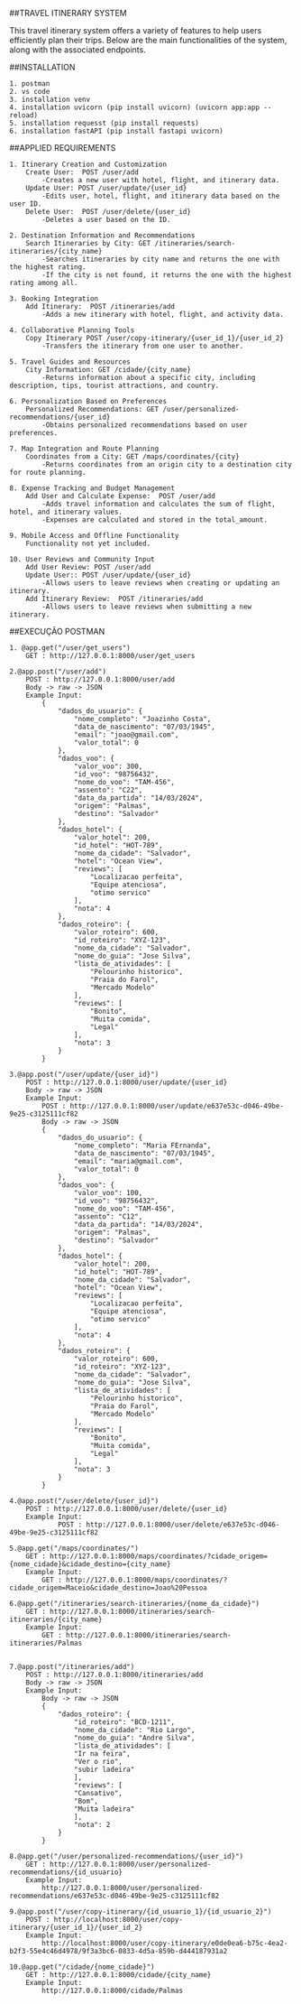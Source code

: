 ##TRAVEL ITINERARY SYSTEM  

This travel itinerary system offers a variety of features to help users efficiently plan their trips. Below are the main functionalities of the system, along with the associated endpoints.

##INSTALLATION  

    1. postman
	2. vs code
	3. installation venv
	4. installation uvicorn (pip install uvicorn) (uvicorn app:app --reload)
	5. installation requesst (pip install requests)
	6. installation fastAPI (pip install fastapi uvicorn)


##APPLIED REQUIREMENTS  

    1. Itinerary Creation and Customization
        Create User:  POST /user/add
            -Creates a new user with hotel, flight, and itinerary data.
        Update User: POST /user/update/{user_id}
            -Edits user, hotel, flight, and itinerary data based on the user ID.
        Delete User:  POST /user/delete/{user_id}
            -Deletes a user based on the ID.

    2. Destination Information and Recommendations
        Search Itineraries by City: GET /itineraries/search-itineraries/{city_name}
            -Searches itineraries by city name and returns the one with the highest rating.
            -If the city is not found, it returns the one with the highest rating among all.

    3. Booking Integration
        Add Itinerary:  POST /itineraries/add
            -Adds a new itinerary with hotel, flight, and activity data.

    4. Collaborative Planning Tools
        Copy Itinerary POST /user/copy-itinerary/{user_id_1}/{user_id_2}
            -Transfers the itinerary from one user to another.

    5. Travel Guides and Resources
        City Information: GET /cidade/{city_name}
            -Returns information about a specific city, including description, tips, tourist attractions, and country.

    6. Personalization Based on Preferences
        Personalized Recommendations: GET /user/personalized-recommendations/{user_id}
            -Obtains personalized recommendations based on user preferences.

    7. Map Integration and Route Planning
        Coordinates from a City: GET /maps/coordinates/{city}
            -Returns coordinates from an origin city to a destination city for route planning.

    8. Expense Tracking and Budget Management
        Add User and Calculate Expense:  POST /user/add
            -Adds travel information and calculates the sum of flight, hotel, and itinerary values.
            -Expenses are calculated and stored in the total_amount.

    9. Mobile Access and Offline Functionality
        Functionality not yet included.

    10. User Reviews and Community Input
        Add User Review: POST /user/add
        Update User:: POST /user/update/{user_id}
            -Allows users to leave reviews when creating or updating an itinerary.
        Add Itinerary Review:  POST /itineraries/add
            -Allows users to leave reviews when submitting a new itinerary.


##EXECUÇÃO POSTMAN  

    1. @app.get("/user/get_users")
        GET : http://127.0.0.1:8000/user/get_users

    2.@app.post("/user/add")
        POST : http://127.0.0.1:8000/user/add
        Body -> raw -> JSON
        Example Input:
            {
                "dados_do_usuario": {
                    "nome_completo": "Joazinho Costa",
                    "data_de_nascimento": "07/03/1945",
                    "email": "joao@gmail.com",
                    "valor_total": 0
                },
                "dados_voo": {
                    "valor_voo": 300,
                    "id_voo": "98756432",
                    "nome_do_voo": "TAM-456",
                    "assento": "C22",
                    "data_da_partida": "14/03/2024",
                    "origem": "Palmas",
                    "destino": "Salvador"
                },
                "dados_hotel": {
                    "valor_hotel": 200,
                    "id_hotel": "HOT-789",
                    "nome_da_cidade": "Salvador",
                    "hotel": "Ocean View",
                    "reviews": [
                        "Localizacao perfeita",
                        "Equipe atenciosa",
                        "otimo servico"
                    ],
                    "nota": 4
                },
                "dados_roteiro": {
                    "valor_roteiro": 600,
                    "id_roteiro": "XYZ-123",
                    "nome_da_cidade": "Salvador",
                    "nome_do_guia": "Jose Silva",
                    "lista_de_atividades": [
                        "Pelourinho historico",
                        "Praia do Farol",
                        "Mercado Modelo"
                    ],
                    "reviews": [
                        "Bonito",
                        "Muita comida",
                        "Legal"
                    ],
                    "nota": 3
                }
            }

    3.@app.post("/user/update/{user_id}")
        POST : http://127.0.0.1:8000/user/update/{user_id}
        Body -> raw -> JSON
        Example Input:
            POST : http://127.0.0.1:8000/user/update/e637e53c-d046-49be-9e25-c3125111cf82
            Body -> raw -> JSON
            {
                "dados_do_usuario": {
                    "nome_completo": "Maria FErnanda",
                    "data_de_nascimento": "07/03/1945",
                    "email": "maria@gmail.com",
                    "valor_total": 0
                },
                "dados_voo": {
                    "valor_voo": 100,
                    "id_voo": "98756432",
                    "nome_do_voo": "TAM-456",
                    "assento": "C12",
                    "data_da_partida": "14/03/2024",
                    "origem": "Palmas",
                    "destino": "Salvador"
                },
                "dados_hotel": {
                    "valor_hotel": 200,
                    "id_hotel": "HOT-789",
                    "nome_da_cidade": "Salvador",
                    "hotel": "Ocean View",
                    "reviews": [
                        "Localizacao perfeita",
                        "Equipe atenciosa",
                        "otimo servico"
                    ],
                    "nota": 4
                },
                "dados_roteiro": {
                    "valor_roteiro": 600,
                    "id_roteiro": "XYZ-123",
                    "nome_da_cidade": "Salvador",
                    "nome_do_guia": "Jose Silva",
                    "lista_de_atividades": [
                        "Pelourinho historico",
                        "Praia do Farol",
                        "Mercado Modelo"
                    ],
                    "reviews": [
                        "Bonito",
                        "Muita comida",
                        "Legal"
                    ],
                    "nota": 3
                }
            }

    4.@app.post("/user/delete/{user_id}")
        POST : http://127.0.0.1:8000/user/delete/{user_id}
        Example Input: 
                POST : http://127.0.0.1:8000/user/delete/e637e53c-d046-49be-9e25-c3125111cf82

    5.@app.get("/maps/coordinates/")
        GET : http://127.0.0.1:8000/maps/coordinates/?cidade_origem={nome_cidade}&cidade_destino={city_name}
        Example Input:
            GET : http://127.0.0.1:8000/maps/coordinates/?cidade_origem=Maceio&cidade_destino=Joao%20Pessoa

    6.@app.get("/itineraries/search-itineraries/{nome_da_cidade}")
        GET : http://127.0.0.1:8000/itineraries/search-itineraries/{city_name}
        Example Input:
            GET : http://127.0.0.1:8000/itineraries/search-itineraries/Palmas


    7.@app.post("/itineraries/add")
        POST : http://127.0.0.1:8000/itineraries/add
        Body -> raw -> JSON
        Example Input:
            Body -> raw -> JSON
            {
                "dados_roteiro": {
                    "id_roteiro": "BCD-1211",
                    "nome_da_cidade": "Rio Largo",
                    "nome_do_guia": "Andre Silva",
                    "lista_de_atividades": [
                    "Ir na feira",
                    "Ver o rio",
                    "subir ladeira"
                    ],
                    "reviews": [
                    "Cansativo",
                    "Bom",
                    "Muita ladeira"
                    ],
                    "nota": 2
                }
            }

    8.@app.get("/user/personalized-recommendations/{user_id}")
        GET : http://127.0.0.1:8000/user/personalized-recommendations/{id_usuario}
        Example Input:
            http://127.0.0.1:8000/user/personalized-recommendations/e637e53c-d046-49be-9e25-c3125111cf82

    9.@app.post("/user/copy-itinerary/{id_usuario_1}/{id_usuario_2}")
        POST : http://localhost:8000/user/copy-itinerary/{user_id_1}/{user_id_2}
        Example Input:
            http://localhost:8000/user/copy-itinerary/e0de0ea6-b75c-4ea2-b2f3-55e4c46d4978/9f3a3bc6-0833-4d5a-859b-d444187931a2

    10.@app.get("/cidade/{nome_cidade}")
        GET : http://127.0.0.1:8000/cidade/{city_name}
        Example Input:
            http://127.0.0.1:8000/cidade/Palmas